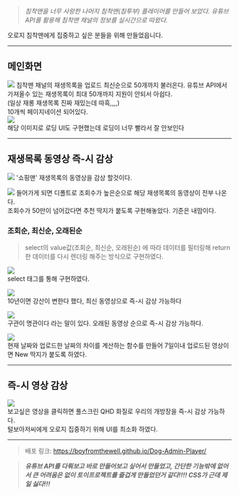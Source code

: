 > _침착맨을 너무 사랑한 나머지 침착맨(침투부) 플레이어를 만들어 보았다. 유튜브 API를 활용해 침착맨 채널의 정보를 실시간으로 따왔다._

오로지 침착맨에게 집중하고 싶은 분들을 위해 만들었읍니다.

***

## 메인화면

![](https://images.velog.io/images/boyfromthewell/post/0488b663-59bb-47cc-9e10-2ffeb3f8ac8c/image.png) 
침착맨 채널의 재생목록을 업로드 최신순으로 50개까지 불러온다. 유튜브 API에서 가져올수 있는 재생목록이 최대 50개까지 지원이 안되서 아쉽다.  
(일상 재롱 재생목록 진짜 재밌는데 따흑,,,,)  
10개씩 페이지네이션 되어있다.  
![](https://images.velog.io/images/boyfromthewell/post/e0dc0ae7-c8d4-45a3-8749-71400d79ffed/dog-admin-zero.gif)  
해당 이미지로 로딩 UI도 구현했는데 로딩이 너무 빨라서 잘 안보인다
***
## 재생목록 동영상 즉-시 감상

![](https://images.velog.io/images/boyfromthewell/post/78cb643e-58ca-4e89-a12c-d4bf8a08c74d/image.png)  '쇼핑맨' 재생목록의 동영상을 감상 할것이다.

![](https://images.velog.io/images/boyfromthewell/post/046b040f-7331-4ea5-821a-c707def56a40/image.png)  들어가게 되면 디폴트로 조회수가 높은순으로 해당 재생목록의 동영상이 전부 나온다.  
조회수가 50만이 넘어갔다면 추천 딱지가 붙도록 구현해놓았다. 기준은 내맘이다.

### 조회순, 최신순, 오래된순

>select의 value값(조회순, 최신순, 오래된순) 에 따라 데이터를 필터링해 return 한 데이터를 다시 렌더링 해주는 방식으로 구현하였다.

![](https://images.velog.io/images/boyfromthewell/post/21a1511b-1031-416f-bebd-f43712bc18ea/image.png)  
select 태그를 통해 구현하였다.

![](https://images.velog.io/images/boyfromthewell/post/a7291283-924b-44fa-a9a4-1d42199784b3/image.png)  
10년이면 강산이 변한다 했다, 최신 동영상으로 즉-시 감상 가능하다

![](https://images.velog.io/images/boyfromthewell/post/c0ab044d-c423-4781-921d-99606dcb48ec/image.png)  
구관이 명관이다 라는 말이 있다. 오래된 동영상 순으로 즉-시 감상 가능하다. 

![](https://images.velog.io/images/boyfromthewell/post/097c2fd4-df32-462d-bc01-c8281a350b62/image.png)  
현재 날짜와 업로드한 날짜의 차이를 계산하는 함수를 만들어 7일이내 업로드된 영상이면 New 딱지가 붙도록 하였다.
***
## 즉-시 영상 감상

![](https://images.velog.io/images/boyfromthewell/post/c26fbdfa-09cf-46a2-b081-7143579515f6/image.png)  
보고싶은 영상을 클릭하면 풀스크린 QHD 화질로 우리의 개방장을 즉-시 감상 가능하다.  
털보아저씨에게 오로지 집중하기 위해 UI를 최소화 하였다.


***
>배포 링크: https://boyfromthewell.github.io/Dog-Admin-Player/

> _**유튜브 API를 다뤄보고 바로 만들어보고 싶어서 만들었고, 간단한 기능밖에 없어서 큰 어려움은 없이 토이프로젝트를 즐겁게 만들었던거 같다!!!! CSS가 근데 제일 싫다!!!**_


